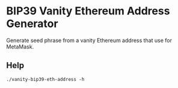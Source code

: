 # BIP39 Vanity Ethereum Address Generator

Generate seed phrase from a vanity Ethereum address that use for MetaMask.

## Help

```
./vanity-bip39-eth-address -h
```